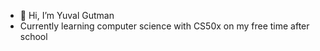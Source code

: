 - 👋 Hi, I’m Yuval Gutman
- Currently learning computer science with CS50x on my free time after school
<!---
Yuval1Gutman/Yuval1Gutman is a ✨ special ✨ repository because its `README.md` (this file) appears on your GitHub profile.
You can click the Preview link to take a look at your changes.
--->
